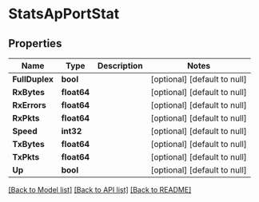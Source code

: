 # StatsApPortStat

## Properties
Name | Type | Description | Notes
------------ | ------------- | ------------- | -------------
**FullDuplex** | **bool** |  | [optional] [default to null]
**RxBytes** | **float64** |  | [optional] [default to null]
**RxErrors** | **float64** |  | [optional] [default to null]
**RxPkts** | **float64** |  | [optional] [default to null]
**Speed** | **int32** |  | [optional] [default to null]
**TxBytes** | **float64** |  | [optional] [default to null]
**TxPkts** | **float64** |  | [optional] [default to null]
**Up** | **bool** |  | [optional] [default to null]

[[Back to Model list]](../README.md#documentation-for-models) [[Back to API list]](../README.md#documentation-for-api-endpoints) [[Back to README]](../README.md)

